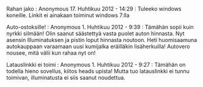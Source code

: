 <!--
Title: Rahanjako
Template: comments
-->

Rahan jako
:   Anonymous 17. Huhtikuu 2012 - 14:29
:   Tuleeko windows koneille. Linkit ei ainakaan toiminut windows 7:lla

Auto-ostoksille!
:   Anonymous 1. Huhtikuu 2012 - 9:39
:   Tämähän sopii kuin nyrkki silmään! Olin saanut säästettyä vasta puolet
    auton hinnasta. Nyt asensin Illuminatuksen ja pistin loput hinnasta
    noutoon. Heti huomisaamuna autokauppaan varaamaan uusi kumijalka
    eräilläkin lisäherkuilla! Autovero nousee, mitä välii kun rahaa nyt on!

Latauslinkki ei toimi
:   Anonymous 1. Huhtikuu 2012 - 9:27
:   Tämähän on todella hieno sovellus, kiitos heads upista! Mutta tuo
    latauslinkki ei tunnu toimivan, illuminatusta ei siis saanut noudettua. 